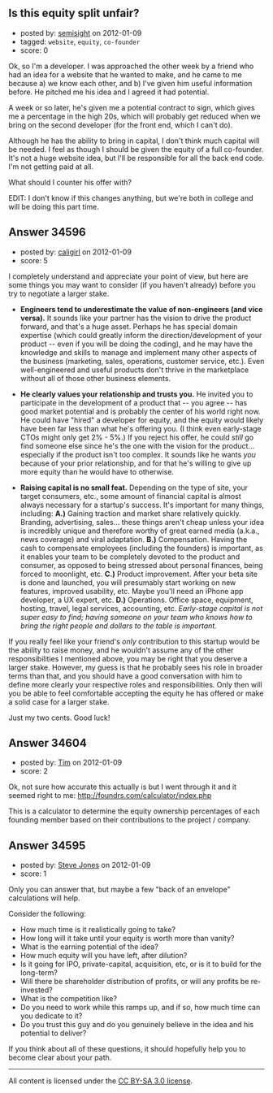 ## Is this equity split unfair?

- posted by: [semisight](https://stackexchange.com/users/-1/15503-semisight) on 2012-01-09
- tagged: `website`, `equity`, `co-founder`
- score: 0

Ok, so I'm a developer. I was approached the other week by a friend who had an idea for a website that he wanted to make, and he came to me because a) we know each other, and b) I've given him useful information before. He pitched me his idea and I agreed it had potential.

A week or so later, he's given me a potential contract to sign, which gives me a percentage in the high 20s, which will probably get reduced when we bring on the second developer (for the front end, which I can't do).

Although he has the ability to bring in capital, I don't think much capital will be needed. I feel as though I should be given the equity of a full co-founder. It's not a huge website idea, but I'll be responsible for all the back end code. I'm not getting paid at all.

What should I counter his offer with?

EDIT: I don't know if this changes anything, but we're both in college and will be doing this part time.


## Answer 34596

- posted by: [caligirl](https://stackexchange.com/users/-1/14963-caligirl) on 2012-01-09
- score: 5

I completely understand and appreciate your point of view, but here are some things you may want to consider (if you haven't already) before you try to negotiate a larger stake.

 - **Engineers tend to underestimate the value of non-engineers (and vice versa).** It sounds like your partner has the vision to drive the product forward, and that's a huge asset. Perhaps he has special domain expertise (which could greatly inform the direction/development of your product -- even if you will be doing the coding), and he may have the knowledge and skills to manage and implement many other aspects of the business (marketing, sales, operations, customer service, etc.). Even well-engineered and useful products don't thrive in the marketplace without all of those other business elements.

 - **He clearly values your relationship and trusts you.** He invited you to participate in the development of a product that -- you agree -- has good market potential and is probably the center of his world right now. He could have "hired" a developer for equity, and the equity would likely have been far less than what he's offering you. (I think even early-stage CTOs might only get 2% - 5%.) If you reject his offer, he could *still* go find someone else since he's the one with the vision for the product... especially if the product isn't too complex. It sounds like he wants *you* because of your prior relationship, and for that he's willing to give up more equity than he would have to otherwise.

 - **Raising capital is no small feat.** Depending on the type of site, your target consumers, etc., some amount of financial capital is almost always necessary for a startup's success. It's important for many things, including: **A.)** Gaining traction and market share relatively quickly. Branding, advertising, sales... these things aren't cheap unless your idea is
   incredibly unique and therefore worthy of great earned media (a.k.a.,
   news coverage) and viral adaptation. **B.)** Compensation. Having the cash to compensate
   employees (including the founders) is important, as it enables
   your team to be completely    devoted to the product and consumer, as
   opposed to being stressed    about personal finances, being forced to
   moonlight, etc. **C.)** Product improvement. After your beta site is done
   and launched,    you will presumably start working on new features,
   improved    usability, etc. Maybe you'll need an iPhone app
   developer, a UX    expert, etc. **D.)** Operations. Office space, equipment, hosting, travel, legal services, accounting, etc.
*Early-stage capital is not super easy to find; having someone on your team who knows how to bring the right people and dollars to the table is important.* 

If you really feel like your friend's *only* contribution to this startup would be the ability to raise money, and he wouldn't assume any of the other responsibilities I mentioned above, you may be right that you deserve a larger stake. However, my guess is that he probably sees his role in broader terms than that, and you should have a good conversation with him to define more clearly your respective roles and responsibilities. Only then will you be able to feel comfortable accepting the equity he has offered or make a solid case for a larger stake.

Just my two cents. Good luck!



## Answer 34604

- posted by: [Tim](https://stackexchange.com/users/-1/14914-tim) on 2012-01-09
- score: 2

Ok, not sure how accurate this actually is but I went through it and it seemed right to me: 
http://foundrs.com/calculator/index.php

This is a calculator to determine the equity ownership percentages of each founding member based on their contributions to the project / company. 


## Answer 34595

- posted by: [Steve Jones](https://stackexchange.com/users/-1/12985-steve-jones) on 2012-01-09
- score: 1

Only you can answer that, but maybe a few "back of an envelope" calculations will help.

Consider the following:

 - How much time is it realistically going to take?
 - How long will it take until your equity is worth more than vanity?
 - What is the earning potential of the idea?
 - How much equity will you have left, after dilution?
 - Is it going for IPO, private-capital, acquisition, etc, or is it to build for the long-term?
 - Will there be shareholder distribution of profits, or will any profits be re-invested?
 - What is the competition like?
 - Do you need to work while this ramps up, and if so, how much time can you dedicate to it?
 - Do you trust this guy and do you genuinely believe in the idea and his potential to deliver?

If you think about all of these questions, it should hopefully help you to become clear about your path.



---

All content is licensed under the [CC BY-SA 3.0 license](https://creativecommons.org/licenses/by-sa/3.0/).
